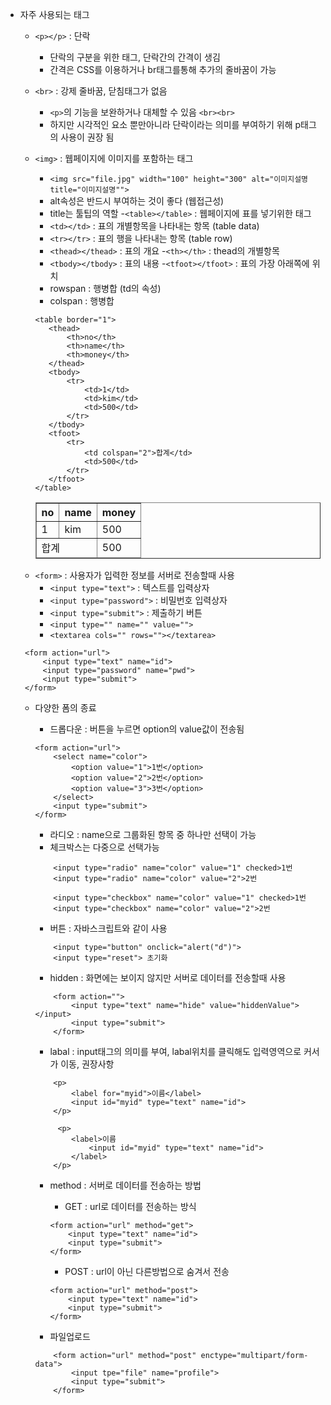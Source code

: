 * 자주 사용되는 태그
    - `<p></p>` : 단락
        - 단락의 구분을 위한 태그, 단락간의 간격이 생김
        - 간격은 CSS를 이용하거나 br태그를통해 추가의 줄바꿈이 가능

    - `<br>` : 강제 줄바꿈, 닫침태그가 없음
        - `<p>`의 기능을 보완하거나 대체할 수 있음 `<br><br>`
        - 하지만 시각적인 요소 뿐만아니라 단락이라는 의미를 부여하기 위해 p태그의 사용이 권장 됨 

    - `<img>` : 웹페이지에 이미지를 포함하는 태그
        - `<img src="file.jpg" width="100" height="300" alt="이미지설명 title="이미지설명"">`
        - alt속성은 반드시 부여하는 것이 좋다 (웹접근성)
        - title는 툴팁의 역할
    -`<table></table>` : 웹페이지에 표를 넣기위한 태그
        - `<td></td>` : 표의 개별항목을 나타내는 항목 (table data)
        - `<tr></tr>` : 표의 행을 나타내는 항목 (table row)
        - `<thead></thead>` : 표의 개요
        -`<th></th>` : thead의 개별항목
        - `<tbody></tbody>` : 표의 내용
        -`<tfoot></tfoot>` : 표의 가장 아래쪽에 위치
        - rowspan : 행병합 (td의 속성)
        - colspan : 행병합
         ```
        <table border="1">
            <thead>
                <th>no</th>
                <th>name</th>
                <th>money</th>
            </thead>
            <tbody>
                <tr>
                    <td>1</td>
                    <td>kim</td>
                    <td>500</td>
                </tr>
            </tbody>
            <tfoot>
                <tr>
                    <td colspan="2">합계</td>
                    <td>500</td>
                </tr>
            </tfoot>
        </table>
        ```
        
        <table border="1">
            <thead>
                <th>no</th>
                <th>name</th>
                <th>money</th>
            </thead>
            <tbody>
                <tr>
                    <td>1</td>
                    <td>kim</td>
                    <td>500</td>
                </tr>
            </tbody>
            <tfoot>
                <tr>
                    <td colspan="2">합계</td>
                    <td>500</td>
                </tr>
            </tfoot>
        </table>
    

    * `<form>` : 사용자가 입력한 정보를 서버로 전송할때 사용
       - `<input type="text">` : 텍스트를 입력상자
       - `<input type="password">` : 비밀번호 입력상자
       - `<input type="submit">` : 제출하기 버튼
       - `<input type="" name="" value="">`
       - `<textarea cols="" rows=""></textarea>`
   ```
    <form action="url">
        <input type="text" name="id">
        <input type="password" name="pwd">
        <input type="submit">
    </form>
   ```
    * 다양한 폼의 종료
        - 드롭다운 : 버튼을 누르면 option의 value값이 전송됨
        ```
        <form action="url">
            <select name="color">
                <option value="1">1번</option>
                <option value="2">2번</option>
                <option value="3">3번</option>
            </select>
            <input type="submit">
        </form>
        ```

        - 라디오 : name으로 그룹화된 항목 중 하나만 선택이 가능
        - 체크박스는 다중으로 선택가능
        ```
            <input type="radio" name="color" value="1" checked>1번
            <input type="radio" name="color" value="2">2번

            <input type="checkbox" name="color" value="1" checked>1번
            <input type="checkbox" name="color" value="2">2번
        ```
        
        - 버튼 : 자바스크립트와 같이 사용
        ```
            <input type="button" onclick="alert("d")">
            <input type="reset"> 초기화
        ```

        - hidden : 화면에는 보이지 않지만 서버로 데이터를 전송할때 사용
        ```
            <form action="">
                <input type="text" name="hide" value="hiddenValue"></input>
                <input type="submit">
            </form>
        ```

        - labal : input태그의 의미를 부여, labal위치를 클릭해도 입력영역으로 커서가 이동, 권장사항
        ```
            <p>
                <label for="myid">이름</label>
                <input id="myid" type="text" name="id">
            </p>

             <p>
                <label>이름
                    <input id="myid" type="text" name="id">
                </label>
            </p>
        ```

        - method : 서버로 데이터를 전송하는 방법
            * GET : url로 데이터를 전송하는 방식
            ```
            <form action="url" method="get">
                <input type="text" name="id">
                <input type="submit">
            </form>
            ```
            * POST : url이 아닌 다른방법으로 숨겨서 전송
            ```
            <form action="url" method="post">
                <input type="text" name="id">
                <input type="submit">
            </form>
            ```

        - 파일업로드
        ```
            <form action="url" method="post" enctype="multipart/form-data">
                <input tpe="file" name="profile">
                <input type="submit">
            </form>
        ```



